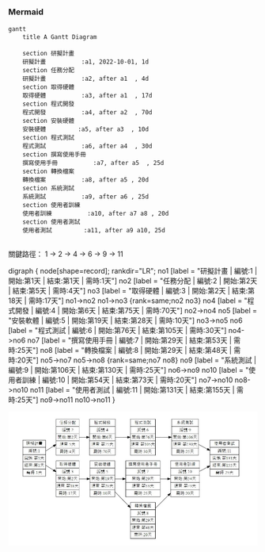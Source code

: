 ### Mermaid
```mermaid
gantt
    title A Gantt Diagram

    section 研擬計畫 
    研擬計畫          :a1, 2022-10-01, 1d
    section 任務分配
    研擬計畫          :a2, after a1  , 4d
    section 取得硬體
    取得硬體          :a3, after a1  , 17d
    section 程式開發
    程式開發          :a4, after a2  , 70d
    section 安裝硬體
    安裝硬體         :a5, after a3  , 10d
    section 程式測試
    程式測試          :a6, after a4  , 30d
    section 撰寫使用手冊
    撰寫使用手冊          :a7, after a5  , 25d
    section 轉換檔案
    轉換檔案          :a8, after a5 , 20d
    section 系統測試
    系統測試          :a9, after a6 , 25d
    section 使用者訓練
    使用者訓練          :a10, after a7 a8 , 20d
    section 使用者測試
    使用者測試         :a11, after a9 a10, 25d
  

```
關鍵路徑： 1 → 2 → 4 → 6 → 9 → 11


digraph {
	node[shape=record];
	rankdir="LR";
    no1 [label = "研擬計畫 | 編號:1 | 開始:第1天 | 結束:第1天 | 需時:1天"]
    no2 [label = "任務分配 | 編號:2 | 開始:第2天 | 結束:第5天 | 需時:4天"]
    no3 [label = "取得硬體 | 編號:3 | 開始:第2天 | 結束:第18天 | 需時:17天"]
      no1->no2
      no1->no3
      {rank=same;no2 no3}
    no4 [label = "程式開發 | 編號:4 | 開始:第6天 | 結束:第75天 | 需時:70天"]
      no2->no4
    no5 [label = "安裝軟體 | 編號:5 | 開始:第19天 | 結束:第28天 | 需時:10天"]
      no3->no5
    no6 [label = "程式測試 | 編號:6 | 開始:第76天 | 結束:第105天 | 需時:30天"]
      no4->no6
    no7 [label = "撰寫使用手冊 | 編號:7 | 開始:第29天 | 結束:第53天 | 需時:25天"]
    no8 [label = "轉換檔案 | 編號:8 | 開始:第29天 | 結束:第48天 | 需時:20天"]
      no5->no7
      no5->no8
      {rank=same;no7 no8}
    no9 [label = "系統測試 | 編號:9 | 開始:第106天 | 結束:第130天 | 需時:25天"]
      no6->no9
    no10 [label = "使用者訓練 | 編號:10 | 開始:第54天 | 結束:第73天 | 需時:20天"]
      no7->no10
      no8->no10 
    no11 [label = "使用者測試 | 編號:11 | 開始:第131天 | 結束:第155天 | 需時:25天"]
      no9->no11
      no10->no11
}

![pert](pert.PNG "pert")
